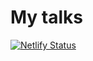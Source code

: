 # My talks

[![Netlify Status](https://api.netlify.com/api/v1/badges/aa0f948e-cedb-467d-a987-4d9a9e74489e/deploy-status)](https://app.netlify.com/sites/xunmi/deploys)